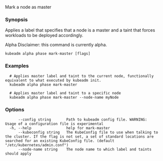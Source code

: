 
Mark a node as master

### Synopsis

Applies a label that specifies that a node is a master and a taint that forces workloads to be deployed accordingly. 

Alpha Disclaimer: this command is currently alpha.

```
kubeadm alpha phase mark-master [flags]
```

### Examples

```
  # Applies master label and taint to the current node, functionally equivalent to what executed by kubeadm init.
  kubeadm alpha phase mark-master
  
  # Applies master label and taint to a specific node
  kubeadm alpha phase mark-master --node-name myNode
```

### Options

```
      --config string       Path to kubeadm config file. WARNING: Usage of a configuration file is experimental
  -h, --help                help for mark-master
      --kubeconfig string   The KubeConfig file to use when talking to the cluster. If the flag is not set, a set of standard locations are searched for an existing KubeConfig file. (default "/etc/kubernetes/admin.conf")
      --node-name string    The node name to which label and taints should apply
```

